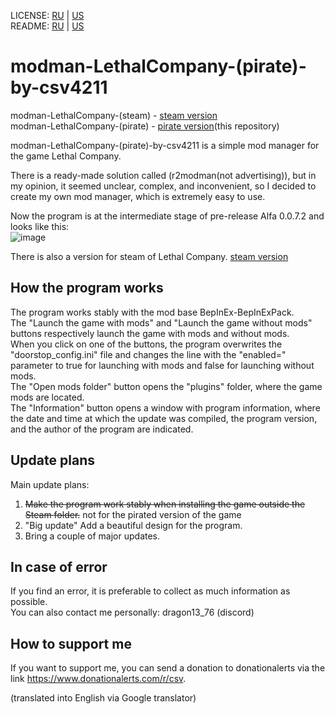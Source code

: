 LICENSE: [RU](/LICENSE.md) | [US](/LICENSE.md)  
README: [RU](/README_ru.md) | [US](/README_us.md)  

# modman-LethalCompany-(pirate)-by-csv4211

modman-LethalCompany-(steam) - [steam version](https://github.com/csv4211/modman-steam-LethalCompany-by-csv4211)  
modman-LethalCompany-(pirate) - [pirate version](https://github.com/csv4211/modman-pirate-LethalCompany-by-csv4211)(this repository)  

modman-LethalCompany-(pirate)-by-csv4211 is a simple mod manager for the game Lethal Company.  

There is a ready-made solution called (r2modman(not advertising)), but in my opinion, it seemed unclear, complex, and inconvenient, so I decided to create my own mod manager, which is extremely easy to use.  

Now the program is at the intermediate stage of pre-release Alfa 0.0.7.2 and looks like this:  
![image](https://sun9-64.userapi.com/impg/bjZ7U0oF0bA3AUCUsnyGvdaxMC5u4imrebKRLg/a6Ob_2893GA.jpg?size=447x188&quality=96&sign=a346ae60e76eca0627a7289b991f8fb8&type=album)  

There is also a version for steam of Lethal Company. [steam version](https://github.com/csv4211/modman-steam-LethalCompany-by-csv4211)

## How the program works

The program works stably with the mod base BepInEx-BepInExPack.  
The "Launch the game with mods" and "Launch the game without mods" buttons respectively launch the game with mods and without mods.  
When you click on one of the buttons, the program overwrites the "doorstop_config.ini" file and changes the line with the "enabled=" parameter to true for launching with mods and false for launching without mods.  
The "Open mods folder" button opens the "plugins" folder, where the game mods are located.  
The "Information" button opens a window with program information, where the date and time at which the update was compiled, the program version, and the author of the program are indicated.  

## Update plans

Main update plans:  
1. ~~Make the program work stably when installing the game outside the Steam folder.~~ not for the pirated version of the game  
2. "Big update" Add a beautiful design for the program.  
3. Bring a couple of major updates.  

## In case of error

If you find an error, it is preferable to collect as much information as possible.  
You can also contact me personally: dragon13_76 (discord)  

## How to support me

If you want to support me, you can send a donation to donationalerts via the link https://www.donationalerts.com/r/csv.  

(translated into English via Google translator)
